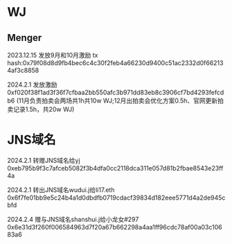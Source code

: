 # WJ

## Menger
2023.12.15 发放9月和10月激励 tx hash:0x79f08d8d9fb4bec6c4c30f2feb4a66230d9400c51ac2332d0f662134af3c8858

2024.2.1 发放激励 0xf020f38f1ad3f36f7cfbaa2bb550afc3b971dd83eb8c3906cf7bd4293fefcdb6
(11月负责拍卖会两场共1h共10w WJ;12月出拍卖会优化方案0.5h、官网更新拍卖记录1.5h，共20w WJ)




# JNS域名

2024.2.1 转赠JNS域名给yj 0xeb795b9f3c7afceb5082f3b4dfa0cc2118dca311e057d81b2fbae8543e23ff4a

2024.2.1 转出JNS域名wudui.j给li17.eth 0x6f7fe01bb9e5c24b4a1d0dbdfb0719cdacf39834d182eee5771d4a2de945cbfd

2024.2.4 赠与JNS域名shanshui.j给小龙女#297 0x6e31d3f260f006584963d7f20a67b662298a4aa1ff96cdc78af00a03c10683a6
